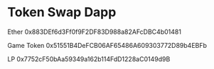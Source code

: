 # Token Swap Dapp

Ether
0x883DEf6d3Ff0f9F2DF83D988a82AFcDBC4b01481

Game Token
0x51551B4DeFCB06AF65486A609303772D89b4EBFb

LP
0x7752cF50bAa59349a162b114FdD1228aC0149d9B